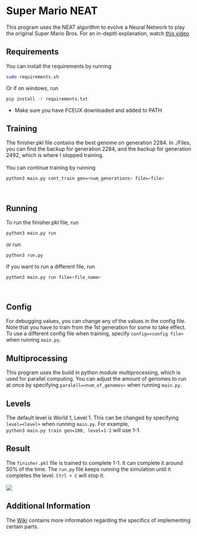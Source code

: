 # Super Mario NEAT
This program uses the NEAT algorithm to evolve a 
Neural Network to play the original Super Mario Bros.
For an in-depth explanation, watch [this video](https://www.youtube.com/watch?v=hNDkjy2rXG4) 
<br>


## Requirements
You can install the requirements by running <br >
```bash 
sudo requirements.sh
```

Or if on windows, run
```bash
pip install -r requirements.txt
```
* Make sure you have FCEUX downloaded and added to PATH

## Training
The finisher.pkl file contains the best genome on generation 2284.
In ./Files, you can find the backup for generation 2284, and the backup for generation 2492,
which is where I stopped training. <br />
<br>
You can continue training by running <br>
```bash
python3 main.py cont_train gen=<num_generations> file=<file>
```
<br>

## Running
To run the finisher.pkl file, run
<br>
```bash
python3 main.py run
```

or run <br>
```bash
python3 run.py
```
If you want to run a different file, run<br>
```bash
python3 main.py run file=<file_name>
```
<br>

## Config
For debugging values, you can change any of the values in the config file. Note that you have to train from the 1st generation for some to take effect.
<br>
To use a different config file when training, specify `config=<config file>` when running `main.py`.
<br>
## Multiprocessing
This program uses the build in python module multiprocessing, which is used for parallel computing. You can adjust the amount of genomes
to run at once by specifying `paralell=<num_of_genomes>` when running `main.py`.
<br>
## Levels
The default level is World 1, Level 1. This can be changed by specifying `level=<level>` when running `main.py`. For example, <br>
`python3 main.py train gen=100, level=1-1` will use 1-1.
<br>
## Result
The `finisher.pkl` file is trained to complete 1-1. It can complete it around 50% of the time. The `run.py` file keeps running the
simulation until it completes the level. `Ctrl + C` will stop it.
<br>
<br>
<img src="https://github.com/vivek3141/super-mario-neat/blob/master/Documentation/world1-1.gif">
<br>
## Additional Information
The [Wiki](https://github.com/vivek3141/super-mario-neat/wiki) contains more information regarding the specifics of implementing certain parts.
